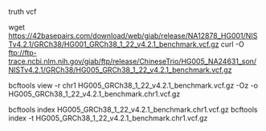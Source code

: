 
truth vcf

wget  https://42basepairs.com/download/web/giab/release/NA12878_HG001/NISTv4.2.1/GRCh38/HG001_GRCh38_1_22_v4.2.1_benchmark.vcf.gz
curl -O ftp://ftp-trace.ncbi.nlm.nih.gov/giab/ftp/release/ChineseTrio/HG005_NA24631_son/NISTv4.2.1/GRCh38/HG005_GRCh38_1_22_v4.2.1_benchmark.vcf.gz



bcftools view -r chr1 HG005_GRCh38_1_22_v4.2.1_benchmark.vcf.gz -Oz -o HG005_GRCh38_1_22_v4.2.1_benchmark.chr1.vcf.gz


bcftools index HG005_GRCh38_1_22_v4.2.1_benchmark.chr1.vcf.gz
bcftools index -t HG005_GRCh38_1_22_v4.2.1_benchmark.chr1.vcf.gz